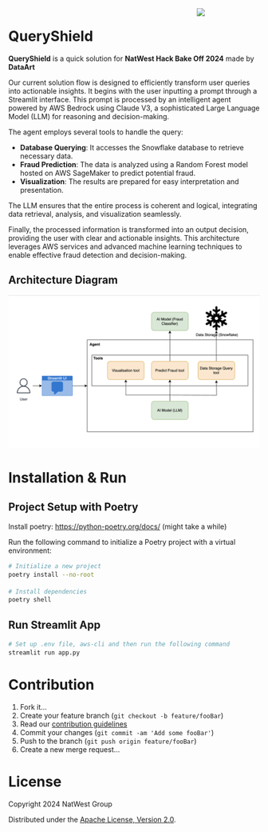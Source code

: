 <img align="right" width="25%" src="https://natwest.gitlab-dedicated.com/natwestgroup/DigitalX/Technology/EnterpriseEngineering/OSPO/ospo-mascot-and-design-resources/-/raw/main/OSPO%20Mascot/live-mascot/live-ospo-mascot.png?ref_type=heads">


# QueryShield

**QueryShield** is a quick solution for **NatWest Hack Bake Off 2024** made by **DataArt**

Our current solution flow is designed to efficiently transform user queries into actionable insights. It begins with the user inputting a prompt through a Streamlit interface. This prompt is processed by an intelligent agent powered by AWS Bedrock using Claude V3, a sophisticated Large Language Model (LLM) for reasoning and decision-making.​

The agent employs several tools to handle the query:​
- **Database Querying**: It accesses the Snowflake database to retrieve necessary data.​
- **Fraud Prediction**: The data is analyzed using a Random Forest model hosted on AWS SageMaker to predict potential fraud.​
- **Visualization**: The results are prepared for easy interpretation and presentation.​

The LLM ensures that the entire process is coherent and logical, integrating data retrieval, analysis, and visualization seamlessly.​

Finally, the processed information is transformed into an output decision, providing the user with clear and actionable insights. This architecture leverages AWS services and advanced machine learning techniques to enable effective fraud detection and decision-making.​

## Architecture Diagram
![alt text](https://github.com/DataArt/ai-data-hackathon-2024/blob/master/architecture/diagram.png?raw=true)


# Installation & Run

## Project Setup with Poetry

Install poetry: https://python-poetry.org/docs/ (might take a while)

Run the following command to initialize a Poetry project with a virtual environment:
```bash
# Initialize a new project
poetry install --no-root

# Install dependencies
poetry shell
```

## Run Streamlit App
```bash
# Set up .env file, aws-cli and then run the following command
streamlit run app.py
```

# Contribution

1. Fork it...
2. Create your feature branch (`git checkout -b feature/fooBar`)
3. Read our [contribution guidelines](CONTRIBUTING.md)
4. Commit your changes (`git commit -am 'Add some fooBar'`)
5. Push to the branch (`git push origin feature/fooBar`)
6. Create a new merge request...

# License

Copyright 2024 NatWest Group

Distributed under the [Apache License, Version 2.0](http://www.apache.org/licenses/LICENSE-2.0).